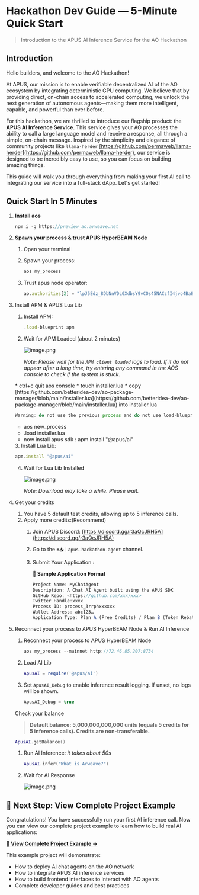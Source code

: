 # Hackathon Dev Guide — 5-Minute Quick Start

> Introduction to the APUS AI Inference Service for the AO Hackathon

## Introduction

Hello builders, and welcome to the AO Hackathon!

At APUS, our mission is to enable verifiable decentralized AI of the AO ecosystem by integrating deterministic GPU computing. We believe that by providing direct, on-chain access to accelerated computing, we unlock the next generation of autonomous agents—making them more intelligent, capable, and powerful than ever before.

For this hackathon, we are thrilled to introduce our flagship product: the **APUS AI Inference Service**. This service gives your AO processes the ability to call a large language model and receive a response, all through a simple, on-chain message. Inspired by the simplicity and elegance of community projects like `llama-herder` [https://github.com/permaweb/llama-herder](https://github.com/permaweb/llama-herder), our service is designed to be incredibly easy to use, so you can focus on building amazing things.

This guide will walk you through everything from making your first AI call to integrating our service into a full-stack dApp. Let's get started!

## Quick Start In 5 Minutes

1. **Install aos**

   ```jsx
   npm i -g https://preview_ao.arweave.net
   ```

2. **Spawn your process & trust APUS HyperBEAM Node**
   1. Open your terminal

   2. Spawn your process:

      ```jsx
      aos my_process
      ```

   3. Trust apus node operator:

      ```jsx
      ao.authorities[2] = "lpJ5Edz_8DbNnVDL0XdbsY9vCOs45NACzfI4jvo4Ba8"
      ```

3. Install APM & APUS Lua Lib
   1. Install APM:

      ```jsx
      .load-blueprint apm
      ```

   2. Wait for APM Loaded (about 2 minutes)

      ![image.png](https://mintlify.s3.us-west-1.amazonaws.com/apusnetwork/sdk/images/image.png)

      *Note: Please wait for the `APM client loaded` logs to load. If it do not appear after a long time, try entering any command in the AOS console to check if the system is stuck.*
   <Expandable title="Advanced use when install apm failed or taking too long">
     * ctrl+c quit aos console
     * touch installer.lua
     * copy [https://github.com/betteridea-dev/ao-package-manager/blob/main/installer.lua](https://github.com/betteridea-dev/ao-package-manager/blob/main/installer.lua) into installer.lua

     ```jsx
     Warning: do not use the previous process and do not use load-blueprint apm
     ```

     * aos new\_process
     * .load installer.lua
     * now install apus sdk : apm.install "@apus/ai"
   </Expandable>
   3. Install Lua Lib:

      ```jsx
      apm.install "@apus/ai"
      ```

   4. Wait for Lua Lib Installed

      ![image.png](https://mintlify.s3.us-west-1.amazonaws.com/apusnetwork/sdk/images/image1.png)

      *Note: Download may take a while. Please wait.*

4. Get your credits
   1. You have 5 default test credits, allowing up to 5 inference calls.
   2. Apply more credits:(Recommend)
      1. Join APUS Discord: <a href="https://discord.gg/r3aQcJRH5A" target="_blank">[https://discord.gg/r3aQcJRH5A](https://discord.gg/r3aQcJRH5A)</a>
      2. Go to the `#📥｜apus-hackathon-agent` channel.
      3. Submit Your Application :

         **🧪 Sample Application Format**

         ```jsx
         Project Name: MyChatAgent
         Description: A Chat AI Agent built using the APUS SDK
         GitHub Repo: <https://github.com/xxx/xxx>
         Twitter Handle:xxxx
         Process ID: process_3rrphxxxxxx
         Wallet Address: abc123…
         Application Type: Plan A (Free Credits) / Plan B (Token Rebate)
         ```

5. Reconnect your process to APUS HyperBEAM Node & Run AI Inference

   1. Reconnect your process to APUS HyperBEAM Node
      ```jsx
      aos my_process --mainnet http://72.46.85.207:8734
      ```

   2. Load AI Lib

      ```lua
      ApusAI = require('@apus/ai')
      ```

   3. Set `ApusAI_Debug` to enable inference result logging. If unset, no logs will be shown.

      ```jsx
      ApusAI_Debug = true
      ```

   Check your balance

   > **Default balance: 5,000,000,000,000 units (equals 5 credits for 5 inference calls). Credits are non-transferable.**

   ```lua
   ApusAI.getBalance()
   ```

   1. Run AI Inference: *it takes about 50s*

      ```lua
      ApusAI.infer("What is Arweave?")
      ```

   2. Wait for AI Response

      ![image.png](https://mintlify.s3.us-west-1.amazonaws.com/apusnetwork/sdk/images/image2.png)

## 🚀 Next Step: View Complete Project Example

Congratulations! You have successfully run your first AI inference call. Now you can view our complete project example to learn how to build real AI applications:

**[📖 View Complete Project Example →](/sdk/showcase)**

This example project will demonstrate:

* How to deploy AI chat agents on the AO network
* How to integrate APUS AI inference services
* How to build frontend interfaces to interact with AO agents
* Complete developer guides and best practices
